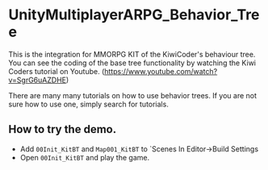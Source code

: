 
# UnityMultiplayerARPG_Behavior_Tree

This is the integration for MMORPG KIT of the KiwiCoder's behaviour tree.  You can see the coding of the base tree functionality by watching the Kiwi Coders tutorial on Youtube.
(https://www.youtube.com/watch?v=SgrG6uAZDHE)

There are many many tutorials on how to use behavior trees.  If you are not sure how to use one, simply search for tutorials.

## How to try the demo.

- Add `00Init_KitBT` and `Map001_KitBT` to `Scenes In Editor->Build Settings
- Open `00Init_KitBT` and play the game.


